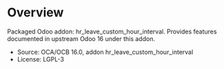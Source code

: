 # Overview

Packaged Odoo addon: hr_leave_custom_hour_interval. Provides features documented in upstream Odoo 16 under this addon.

- Source: OCA/OCB 16.0, addon hr_leave_custom_hour_interval
- License: LGPL-3
